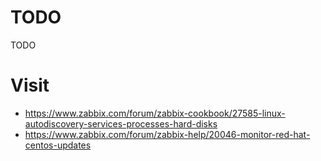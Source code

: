 # TODO
TODO


# Visit
  - https://www.zabbix.com/forum/zabbix-cookbook/27585-linux-autodiscovery-services-processes-hard-disks
  - https://www.zabbix.com/forum/zabbix-help/20046-monitor-red-hat-centos-updates
